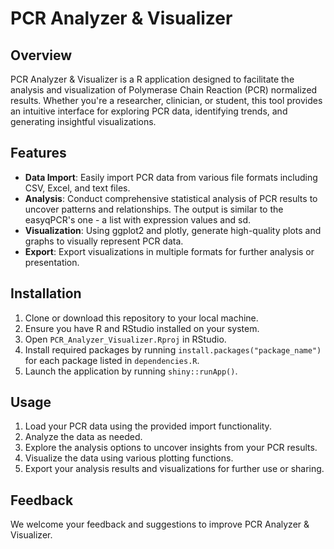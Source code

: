 # PCR Analyzer & Visualizer

## Overview
PCR Analyzer & Visualizer is a  R application designed to facilitate the analysis and visualization of Polymerase Chain Reaction (PCR) normalized results. Whether you're a researcher, clinician, or student, this tool provides an intuitive interface for exploring PCR data, identifying trends, and generating insightful visualizations.

## Features
- **Data Import**: Easily import PCR data from various file formats including CSV, Excel, and text files. 
- **Analysis**: Conduct comprehensive statistical analysis of PCR results to uncover patterns and relationships. The output is similar to the easyqPCR's one - a list with expression values and sd.
- **Visualization**: Using ggplot2 and plotly, generate high-quality plots and graphs to visually represent PCR data.
- **Export**: Export visualizations in multiple formats for further analysis or presentation.

## Installation
1. Clone or download this repository to your local machine.
2. Ensure you have R and RStudio installed on your system.
3. Open `PCR_Analyzer_Visualizer.Rproj` in RStudio.
4. Install required packages by running `install.packages("package_name")` for each package listed in `dependencies.R`.
5. Launch the application by running `shiny::runApp()`.

## Usage
1. Load your PCR data using the provided import functionality.
2. Analyze the data as needed.
3. Explore the analysis options to uncover insights from your PCR results.
4. Visualize the data using various plotting functions.
5. Export your analysis results and visualizations for further use or sharing.

## Feedback
We welcome your feedback and suggestions to improve PCR Analyzer & Visualizer.

